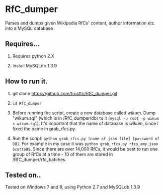 # RfC_dumper
Parses and dumps given Wikipedia RfCs' content, author information etc. into a MySQL database

## Requires...
1. Requires python 2.X

2. Install MySQLdb 1.3.9

## How to run it.
1. git clone https://github.com/trusttri/RfC_dumper.git

2. `cd RfC_dumper`

3. Before running the script, create a new database called *wikum*. Dump "wikum.sql" (which is in /RfC_dumper/db) to it (`mysql -u root -p wikum < wikum.sql`). It's important that the name of database is *wikum*, since I fixed the name in grab_rfcs.py.

4. Run the script: `python grab_rfcs.py [name of json file] [password of DB]`. For example in my case it was `python grab_rfcs.py rfcs_amy.json Scott605`. Since there are over 14,000 RfCs, it would be best to run one group of RfCs at a time - 10 of them are stored in /RfC_dumper/rfc_batches.


## Tested on..
Tested on Windows 7 and 8, using Python 2.7 and MySQLdb 1.3.9

